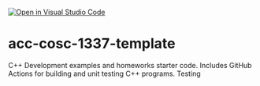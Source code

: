 [![Open in Visual Studio Code](https://classroom.github.com/assets/open-in-vscode-f059dc9a6f8d3a56e377f745f24479a46679e63a5d9fe6f495e02850cd0d8118.svg)](https://classroom.github.com/online_ide?assignment_repo_id=5461171&assignment_repo_type=AssignmentRepo)
# acc-cosc-1337-template
C++ Development examples and homeworks starter code.  Includes GitHub Actions for building and unit testing C++ programs.
Testing
